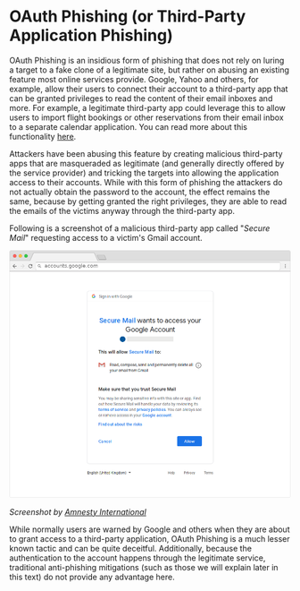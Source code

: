 # OAuth Phishing (or Third-Party Application Phishing)

OAuth Phishing is an insidious form of phishing that does not rely on luring a target to a fake clone of a legitimate site, but rather on abusing an existing feature most online services provide. Google, Yahoo and others, for example, allow their users to connect their account to a third-party app that can be granted privileges to read the content of their email inboxes and more. For example, a legitimate third-party app could leverage this to allow users to import flight bookings or other reservations from their email inbox to a separate calendar application. You can read more about this functionality [here](https://support.google.com/accounts/answer/3466521).

Attackers have been abusing this feature by creating malicious third-party apps that are masqueraded as legitimate (and generally directly offered by the service provider) and tricking the targets into allowing the application access to their accounts. While with this form of phishing the attackers do not actually obtain the password to the account, the effect remains the same, because by getting granted the right privileges, they are able to read the emails of the victims anyway through the third-party app.

Following is a screenshot of a malicious third-party app called "*Secure Mail*" requesting access to a victim's Gmail account.

![](img/gmail-oauth.png)

*Screenshot by [Amnesty International](https://www.amnesty.org/en/latest/research/2019/03/phishing-attacks-using-third-party-applications-against-egyptian-civil-society-organizations/)*

While normally users are warned by Google and others when they are about to grant access to a third-party application, OAuth Phishing is a much lesser known tactic and can be quite deceitful. Additionally, because the authentication to the account happens through the legitimate service, traditional anti-phishing mitigations (such as those we will explain later in this text) do not provide any advantage here.
